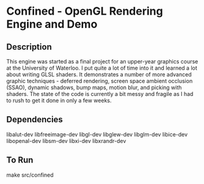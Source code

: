 Confined - OpenGL Rendering Engine and Demo
============================================


## Description
This engine was started as a final project for an upper-year graphics course at the University of Waterloo.
I put quite a lot of time into it and learned a lot about writing GLSL shaders.
It demonstrates a number of more advanced graphic techniques - deferred rendering, screen space ambient occlusion (SSAO), dynamic shadows, bump maps, motion blur, and picking with shaders.
The state of the code is currently a bit messy and fragile as I had to rush to get it done in only a few weeks.

## Dependencies
libalut-dev
libfreeimage-dev
libgl-dev
libglew-dev
libglm-dev
libice-dev
libopenal-dev
libsm-dev
libxi-dev
libxrandr-dev

## To Run
make
src/confined

